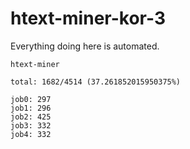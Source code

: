 # htext-miner-kor-3

Everything doing here is automated.

```
htext-miner

total: 1682/4514 (37.261852015950375%)

job0: 297
job1: 296
job2: 425
job3: 332
job4: 332
```